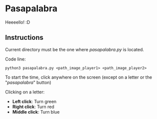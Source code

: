 # Pasapalabra

Heeeello! :D

## Instructions
Current directory must be the one where _pasapalabra.py_ is located.

Code line:
```console
python3 pasapalabra.py <path_image_player1> <path_image_player2>
```
To start the time, click anywhere on the screen (except on a letter or the "_pasapalabra_" button)

Clicking on a letter:
- **Left click**: Turn green
- **Right click**: Turn red
- **Middle click**: Turn blue
